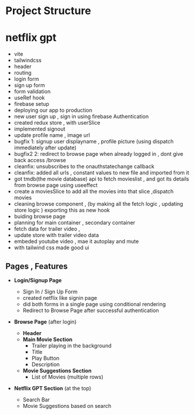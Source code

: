 # Project Structure


# netflix gpt
- vite
- tailwindcss
- header
- routing
- login form
- sign up form
- form validation 
- useRef hook
- firebase setup
- deploying our app to production
- new user sign up , sign in using firebase Authentication
- created redux store , with userSlice 
- implemented signout
- update profile name , image url
- bugfix 1: signup user displayname , profile picture (using dispatch immediately after update)
- bugfix2 2: redirect to browse page when already logged in , dont give back access /browse
- cleanfix: unsubscribes to the onauthstatechange callback
- cleanfix: added all urls , constant values to new file and imported from it
- got tmdb(the movie database) api to fetch movieslist , and got its details from browse page using useeffect
- create a moviesSlice to add all the movies into that slice ,dispatch movies 
- cleaning browse component , (by making all the fetch logic , updating store logic ) exporting this as new hook 
- buiding browse page 
- planning for main container , secondary container
- fetch data for trailer video ,
- update store with trailer video data
- embeded youtube video , mae it autoplay and mute 
- with tailwind css made good ui


## Pages , Features

- **Login/Signup Page**
  - Sign In / Sign Up Form
  - created netflix like signin page
  - did both forms in a single page using conditional rendering
  - Redirect to Browse Page after successful authentication

- **Browse Page** (after login)
  - **Header**
  - **Main Movie Section**
    - Trailer playing in the background
    - Title
    - Play Button
    - Description
  - **Movie Suggestions Section**
    - List of Movies (multiple rows)

- **Netflix GPT Section** (at the top)
  - Search Bar
  - Movie Suggestions based on search
